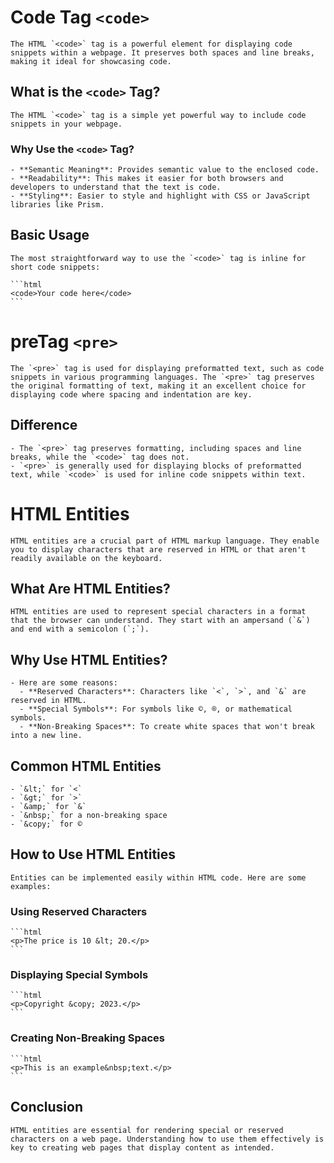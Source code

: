 # Code Tag `<code>`

    The HTML `<code>` tag is a powerful element for displaying code snippets within a webpage. It preserves both spaces and line breaks, making it ideal for showcasing code.

## What is the `<code>` Tag?

    The HTML `<code>` tag is a simple yet powerful way to include code snippets in your webpage.

### Why Use the `<code>` Tag?

    - **Semantic Meaning**: Provides semantic value to the enclosed code.
    - **Readability**: This makes it easier for both browsers and developers to understand that the text is code.
    - **Styling**: Easier to style and highlight with CSS or JavaScript libraries like Prism.

## Basic Usage

    The most straightforward way to use the `<code>` tag is inline for short code snippets:

    ```html
    <code>Your code here</code>
    ```

# preTag `<pre>`

    The `<pre>` tag is used for displaying preformatted text, such as code snippets in various programming languages. The `<pre>` tag preserves the original formatting of text, making it an excellent choice for displaying code where spacing and indentation are key.

## Difference

    - The `<pre>` tag preserves formatting, including spaces and line breaks, while the `<code>` tag does not.
    - `<pre>` is generally used for displaying blocks of preformatted text, while `<code>` is used for inline code snippets within text.

# HTML Entities

    HTML entities are a crucial part of HTML markup language. They enable you to display characters that are reserved in HTML or that aren't readily available on the keyboard.

## What Are HTML Entities?

    HTML entities are used to represent special characters in a format that the browser can understand. They start with an ampersand (`&`) and end with a semicolon (`;`).

## Why Use HTML Entities?

    - Here are some reasons:
      - **Reserved Characters**: Characters like `<`, `>`, and `&` are reserved in HTML.
      - **Special Symbols**: For symbols like ©, ®, or mathematical symbols.
      - **Non-Breaking Spaces**: To create white spaces that won't break into a new line.

## Common HTML Entities

    - `&lt;` for `<`
    - `&gt;` for `>`
    - `&amp;` for `&`
    - `&nbsp;` for a non-breaking space
    - `&copy;` for ©

## How to Use HTML Entities

    Entities can be implemented easily within HTML code. Here are some examples:

### Using Reserved Characters

    ```html
    <p>The price is 10 &lt; 20.</p>
    ```

### Displaying Special Symbols

    ```html
    <p>Copyright &copy; 2023.</p>
    ```

### Creating Non-Breaking Spaces

    ```html
    <p>This is an example&nbsp;text.</p>
    ```

## Conclusion

    HTML entities are essential for rendering special or reserved characters on a web page. Understanding how to use them effectively is key to creating web pages that display content as intended.
